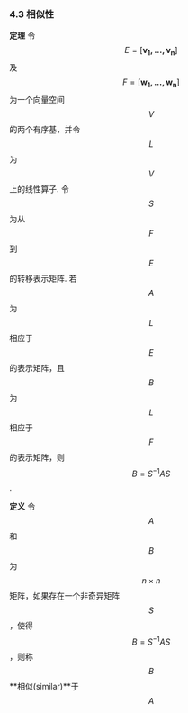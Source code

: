 


### 4.3 相似性

**定理** 令$$E = [\boldsymbol{v_1, \dotsc, v_n}]$$及$$F = [\boldsymbol{w_1, \dotsc, w_n}]$$为一个向量空间$$V$$的两个有序基，并令$$L$$为$$V$$上的线性算子. 令$$S$$为从$$F$$到$$E$$的转移表示矩阵. 若$$A$$为$$L$$相应于$$E$$的表示矩阵，且$$B$$为$$L$$相应于$$F$$的表示矩阵，则$$B = S^{-1}AS$$.

**定义** 令$$A$$和$$B$$为$$n\times n$$矩阵，如果存在一个非奇异矩阵$$S$$，使得$$B = S^{-1}AS$$，则称$$B$$**相似(similar)**于$$A$$



